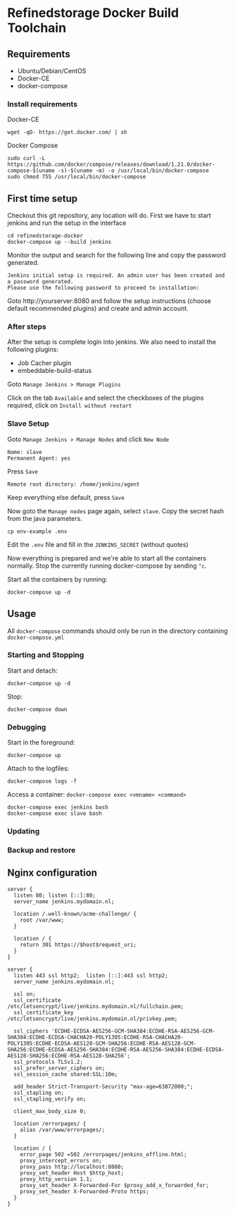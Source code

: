 # Refinedstorage Docker Build Toolchain

## Requirements
* Ubuntu/Debian/CentOS
* Docker-CE
* docker-compose

### Install requirements

Docker-CE
```
wget -qO- https://get.docker.com/ | sh
```
Docker Compose
```
sudo curl -L https://github.com/docker/compose/releases/download/1.21.0/docker-compose-$(uname -s)-$(uname -m) -o /usr/local/bin/docker-compose
sudo chmod 755 /usr/local/bin/docker-compose
```

## First time setup

Checkout this git repository, any location will do.
First we have to start jenkins and run the setup in the interface

```
cd refinedstorage-docker
docker-compose up --build jenkins
```

Monitor the output and search for the following line and copy the password generated.

```
Jenkins initial setup is required. An admin user has been created and a password generated.
Please use the following password to proceed to installation:
```

Goto http://yourserver:8080 and follow the setup instructions (choose default recommended plugins) and create and admin account.

### After steps
After the setup is complete login into jenkins.
We also need to install the following plugins:

 * Job Cacher plugin
 * embeddable-build-status
 
Goto `Manage Jenkins > Manage Plugins`

Click on the tab `Available` and select the checkboxes of the plugins required, click on `Install without restart`

### Slave Setup
Goto `Manage Jenkins > Manage Nodes` and click `New Node`

```
Name: slave
Permanent Agent: yes
```
Press `Save`

```
Remote root directory: /home/jenkins/agent
```
Keep everything else default, press `Save`

Now goto the `Manage nodes` page again, select `slave`.
Copy the secret hash from the java parameters.

```
cp env-example .env
```
Edit the `.env` file and fill in the `JENKINS_SECRET` (without quotes)

Now everything is prepared and we're able to start all the containers normally. Stop the currently running
docker-compose by sending `^c`.

Start all the containers by running:
```
docker-compose up -d
```

## Usage

All `docker-compose` commands should only be run in the directory containing `docker-compose.yml`

### Starting and Stopping

Start and detach:
```
docker-compose up -d
```

Stop:
```
docker-compose down
```

### Debugging

Start in the foreground:
``` 
docker-compose up
```

Attach to the logfiles:
```
docker-compose logs -f
```

Access a container:
`docker-compose exec <vmname> <command>`
 
```
docker-compose exec jenkins bash
docker-compose exec slave bash
```

### Updating

### Backup and restore

## Nginx configuration
```
server {
  listen 80; listen [::]:80;
  server_name jenkins.mydomain.nl;

  location /.well-known/acme-challenge/ {
    root /var/www;
  }

  location / {
    return 301 https://$host$request_uri;
  }
}

server {
  listen 443 ssl http2;  listen [::]:443 ssl http2;
  server_name jenkins.mydomain.nl;

  ssl on;
  ssl_certificate      /etc/letsencrypt/live/jenkins.mydomain.nl/fullchain.pem;
  ssl_certificate_key  /etc/letsencrypt/live/jenkins.mydomain.nl/privkey.pem;

  ssl_ciphers 'ECDHE-ECDSA-AES256-GCM-SHA384:ECDHE-RSA-AES256-GCM-SHA384:ECDHE-ECDSA-CHACHA20-POLY1305:ECDHE-RSA-CHACHA20-POLY1305:ECDHE-ECDSA-AES128-GCM-SHA256:ECDHE-RSA-AES128-GCM-SHA256:ECDHE-ECDSA-AES256-SHA384:ECDHE-RSA-AES256-SHA384:ECDHE-ECDSA-AES128-SHA256:ECDHE-RSA-AES128-SHA256';
  ssl_protocols TLSv1.2;
  ssl_prefer_server_ciphers on;
  ssl_session_cache shared:SSL:10m;

  add_header Strict-Transport-Security "max-age=63072000;";
  ssl_stapling on;
  ssl_stapling_verify on;

  client_max_body_size 0;

  location /errorpages/ {
    alias /var/www/errorpages/;
  }

  location / {
    error_page 502 =502 /errorpages/jenkins_offline.html;
    proxy_intercept_errors on;
    proxy_pass http://localhost:8080;
    proxy_set_header Host $http_host;
    proxy_http_version 1.1;
    proxy_set_header X-Forwarded-For $proxy_add_x_forwarded_for;
    proxy_set_header X-Forwarded-Proto https;
  }
}
```
